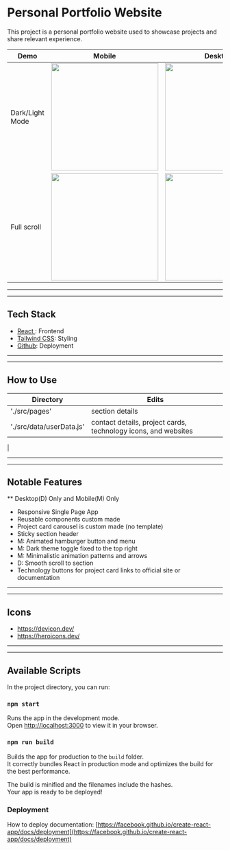 # Personal Portfolio Website

This project is a personal portfolio website used to showcase projects and share relevant experience. 




| Demo | Mobile | Desktop |
| ----------- | ----------- | ----------- |
| Dark/Light Mode | <img src="https://i.imgur.com/yexhYhI.gif" width="250px"/> | <img src="https://i.imgur.com/c33N0aX.gif" width="250px"/> |
| Full scroll | <img src="https://i.imgur.com/FaVGGWd.gif" width="250px"/> | <img src="https://i.imgur.com/xKp7QUZ.gif" width="250px"/> |






---------------------
---------------------

## Tech Stack
- [ React ](https://github.com/facebook/create-react-app): Frontend
- [ Tailwind CSS](https://tailwindcss.com/): Styling
- [Github](https://github.com/): Deployment
  
---------------------
---------------------

## How to Use

| Directory | Edits |
| ----------- | ----------- |
| './src/pages' | section details |
| './src/data/userData.js' | contact details, project cards, technology icons, and websites  |
|

---------------------
---------------------
## Notable Features
** Desktop(D) Only and Mobile(M) Only
- Responsive Single Page App
- Reusable components custom made
- Project card carousel is custom made (no template)
- Sticky section header
- M: Animated hamburger button and menu
- M: Dark theme toggle fixed to the top right
- M: Minimalistic animation patterns and arrows
- D: Smooth scroll to section
- Technology buttons for project card links to official site or documentation

---------------------
---------------------

## Icons
- https://devicon.dev/
- https://heroicons.dev/

----------------------
---------------------

## Available Scripts

In the project directory, you can run:

### `npm start`

Runs the app in the development mode.\
Open [http://localhost:3000](http://localhost:3000) to view it in your browser.


### `npm run build`

Builds the app for production to the `build` folder.\
It correctly bundles React in production mode and optimizes the build for the best performance.

The build is minified and the filenames include the hashes.\
Your app is ready to be deployed!



### Deployment

How to deploy documentation: [https://facebook.github.io/create-react-app/docs/deployment](https://facebook.github.io/create-react-app/docs/deployment)

